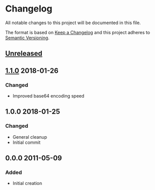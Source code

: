 # Changelog
All notable changes to this project will be documented in this file.

The format is based on [Keep a Changelog](http://keepachangelog.com/en/1.0.0/)
and this project adheres to [Semantic Versioning](http://semver.org/spec/v2.0.0.html).

## [Unreleased]

## [1.1.0] 2018-01-26
### Changed
- Improved base64 encoding speed

## 1.0.0 2018-01-25
### Changed
- General cleanup
- Initial commit

## 0.0.0 2011-05-09
### Added
- Initial creation

[Unreleased]: https://github.com/xyzzy/jsGifEncoder/compare/v1.1.0...HEAD
[1.1.0]: https://github.com/xyzzy/jsGifEncoder/compare/v1.0.0...v1.1.0
